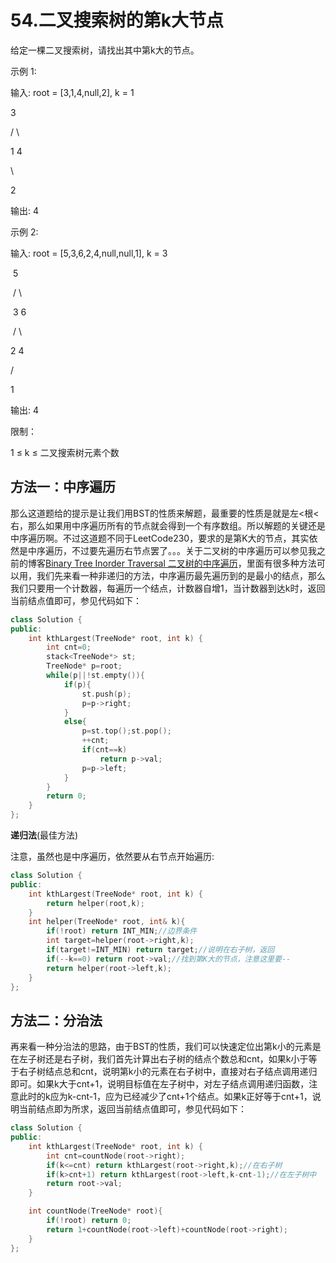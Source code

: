 # 54.二叉搜索树的第k大节点

给定一棵二叉搜索树，请找出其中第k大的节点。 

示例 1:

输入: root = [3,1,4,null,2], k = 1

   3

  / \

 1   4

  \

  2

输出: 4

示例 2:

输入: root = [5,3,6,2,4,null,null,1], k = 3

​       5

​      / \

​     3   6

​    / \

   2   4

  /

 1

输出: 4

 

限制：

1 ≤ k ≤ 二叉搜索树元素个数



## 方法一：中序遍历

那么这道题给的提示是让我们用BST的性质来解题，最重要的性质是就是左<根<右，那么如果用中序遍历所有的节点就会得到一个有序数组。所以解题的关键还是中序遍历啊。不过这道题不同于LeetCode230，要求的是第K大的节点，其实依然是中序遍历，不过要先遍历右节点罢了。。。关于二叉树的中序遍历可以参见我之前的博客[Binary Tree Inorder Traversal 二叉树的中序遍历](http://www.cnblogs.com/grandyang/p/4297300.html)，里面有很多种方法可以用，我们先来看一种非递归的方法，中序遍历最先遍历到的是最小的结点，那么我们只要用一个计数器，每遍历一个结点，计数器自增1，当计数器到达k时，返回当前结点值即可，参见代码如下：

```C++
class Solution {
public:
    int kthLargest(TreeNode* root, int k) {
        int cnt=0;
        stack<TreeNode*> st;
        TreeNode* p=root;
        while(p||!st.empty()){
            if(p){
                st.push(p);
                p=p->right;
            }
            else{
                p=st.top();st.pop();
                ++cnt;
                if(cnt==k)
                    return p->val;
                p=p->left;
            }
        }
        return 0;
    }
};
```

**递归法**(最佳方法)

注意，虽然也是中序遍历，依然要从右节点开始遍历:

```C++
class Solution {
public:
    int kthLargest(TreeNode* root, int k) {
        return helper(root,k);
    }
    int helper(TreeNode* root, int& k){
        if(!root) return INT_MIN;//边界条件
        int target=helper(root->right,k);
        if(target!=INT_MIN) return target;//说明在右子树，返回
        if(--k==0) return root->val;//找到第K大的节点，注意这里要--
        return helper(root->left,k);
    }
};
```



## 方法二：分治法

再来看一种分治法的思路，由于BST的性质，我们可以快速定位出第k小的元素是在左子树还是右子树，我们首先计算出右子树的结点个数总和cnt，如果k小于等于右子树结点总和cnt，说明第k小的元素在右子树中，直接对右子结点调用递归即可。如果k大于cnt+1，说明目标值在左子树中，对左子结点调用递归函数，注意此时的k应为k-cnt-1，应为已经减少了cnt+1个结点。如果k正好等于cnt+1，说明当前结点即为所求，返回当前结点值即可，参见代码如下：

```C++
class Solution {
public:
    int kthLargest(TreeNode* root, int k) {
        int cnt=countNode(root->right);
        if(k<=cnt) return kthLargest(root->right,k);//在右子树
        if(k>cnt+1) return kthLargest(root->left,k-cnt-1);//在左子树中
        return root->val;
    }

    int countNode(TreeNode* root){
        if(!root) return 0;
        return 1+countNode(root->left)+countNode(root->right);
    }
};
```


